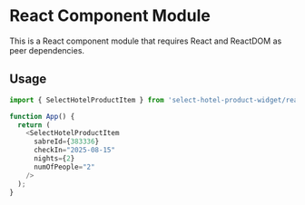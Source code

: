 # React Component Module

This is a React component module that requires React and ReactDOM as peer dependencies.

## Usage

```javascript
import { SelectHotelProductItem } from 'select-hotel-product-widget/react';

function App() {
  return (
    <SelectHotelProductItem
      sabreId={383336}
      checkIn="2025-08-15"
      nights={2}
      numOfPeople="2"
    />
  );
}
```
